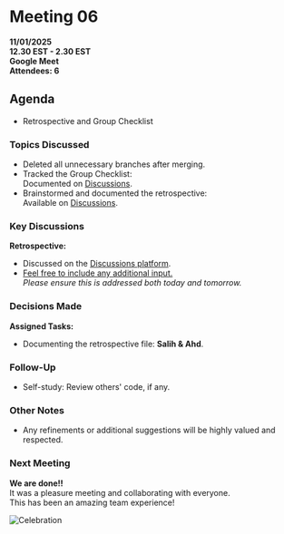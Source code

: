 # **Meeting 06**  

**11/01/2025  
12.30 EST - 2.30 EST  
Google Meet  
Attendees: 6**

## **Agenda**  

+ Retrospective and Group Checklist  

### **Topics Discussed**  
<!-- markdownlint-disable MD033 MD036 MD012 MD013 MD039 MD009 MD033 MD024 MD032-->
+ Deleted all unnecessary branches after merging.  
+ Tracked the Group Checklist:  
  Documented on [Discussions](https://github.com/MIT-Emerging-Talent/ET6-foundations-group-28/discussions/76).  
+ Brainstormed and documented the retrospective:  
  Available on [Discussions](https://github.com/MIT-Emerging-Talent/ET6-foundations-group-28/discussions/104).  


### **Key Discussions**  

**Retrospective:**  
+ Discussed on the [Discussions platform](https://github.com/MIT-Emerging-Talent/ET6-foundations-group-28/discussions).  
+ [Feel free to include any additional input.](https://github.com/MIT-Emerging-Talent/ET6-foundations-group-28/discussions)  
  _Please ensure this is addressed both today and tomorrow._  


### **Decisions Made**  

**Assigned Tasks:**  
+ Documenting the retrospective file: **Salih & Ahd**.  

### **Follow-Up**  

+ Self-study: Review others' code, if any.  


### **Other Notes**  

+ Any refinements or additional suggestions will be highly valued and respected.  

### **Next Meeting**  

**We are done!!**  
It was a pleasure meeting and collaborating with everyone.  
This has been an amazing team experience!  

![Celebration](https://media0.giphy.com/media/v1.Y2lkPTc5MGI3NjExbXZhYmN3b2RheWVjNGFtZ21vbWY3ZG54azN0cTRoMHczbmQ1OXAwOCZlcD12MV9pbnRlcm5hbF9naWZfYnlfaWQmY3Q9Zw/m9eG1qVjvN56H0MXt8/giphy.webp)  
